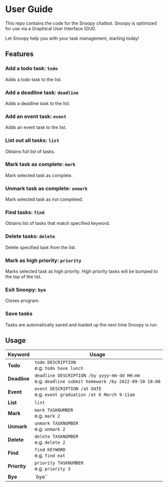 # User Guide

This repo contains the code for the Snoopy chatbot.
Snoopy is optimized for use via a Graphical User Interface (GUI).

Let Snoopy help you with your task management, starting today!

## Features 

### Add a todo task: `todo`

Adds a todo task to the list.

### Add a deadline task: `deadline`

Adds a deadline task to the list.

### Add an event task: `event`

Adds an event task to the list.

### List out all tasks: `list`

Obtains full list of tasks.

### Mark task as complete: `mark`

Mark selected task as complete.

### Unmark task as complete: `unmark`

Mark selected task as not completed.

### Find tasks: `find`

Obtains list of tasks that match specified keyword.

### Delete tasks: `delete`

Delete specified task from the list.

### Mark as high priority: `priority`

Marks selected task as high priority. High priority tasks will be bumped to the top of the list.

### Exit Snoopy: `bye`

Closes program.

### Save tasks

Tasks are automatically saved and loaded up the next time Snoopy is run.

## Usage

Keyword | Usage
---------|-----------
**Todo** | `todo DESCRIPTION` <br> e.g. `todo have lunch`
**Deadline** | `deadline DESCRIPTION /by yyyy-mm-dd HH:mm` <br> e.g. `deadline submit homework /by 2022-09-10 18:00`
**Event** | `event DESCRIPTION /at DATE` <br> e.g. `event graduation /at 6 March 9-11am`
**List** | `list`
**Mark** | `mark TASKNUMBER` <br> e.g. `mark 2`
**Unmark** | `unmark TASKNUMBER` <br> e.g. `unmark 2`
**Delete** | `delete TASKNUMBER` <br> e.g. `delete 2`
**Find** | `find KEYWORD` <br> e.g. `find eat`
**Priority** | `priority TASKNUMBER` <br> e.g. `priority 3`
**Bye** | `bye``
